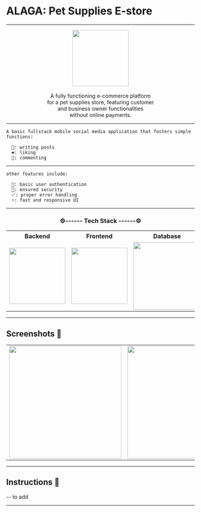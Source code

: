 

# ALAGA: Pet Supplies E-store

---

<p align="center">
    <img src="screenshots/logo.jpg" width="150"/><br><br>
    A fully functioning e-commerce platform<br>
    for a pet supplies store, featuring customer<br>
    and business owner functionalities <br>
    without online payments.
</p>

---

    A basic fullstack mobile social media application that fosters simple functions:
    
      📝: writing posts
      ❤️: liking
      💬: commenting
    
---

    other features include:
    
      👤: basic user authentication
      🔐: ensured security
      ✅: proper error handling
      ⚡: fast and responsive UI

---

<h3 align="center">⚙️------ Tech Stack ------⚙️</h3>
<table align="center">
  <th align="center" width="300"> Backend </th>
  <th align="center" width="300"> Frontend </th>
  <th align="center" width="300"> Database </th>
<tr align="center">
    <td width="300" height="150">
        <img src="https://img.shields.io/badge/Flask-000000?style=for-the-badge&logo=flask&logoColor=white" width="150"/>
    </td>
    <td width="300"> 
        <img src="https://img.shields.io/badge/React-20232A?style=for-the-badge&logo=react&logoColor=61DAFB" width="150"/>
    </td>
    <td width="300"> 
        <img src="https://img.shields.io/badge/Firebase-FFCA28?style=for-the-badge&logo=firebase&logoColor=white" width="180"/>
    </td>
</tr>
</table>

---

## Screenshots 📱

<table>
    <tr>
        <td>
            <img src="screenshots/login.jpg" width="300"/>
        </td>
        <td>
            <img src="screenshots/register.jpg" width="300"/>
        </td>
        <td>
            <img src="screenshots/homepage.jpg" width="300"/>
        </td>
        <td>
            <img src="screenshots/FAB.jpg" width="300"/>
        </td>
        <td>
            <img src="screenshots/comment.jpg" width="300"/>
        </td>
        <td>
            <img src="screenshots/comment2.jpg" width="300"/>
        </td>
        <td>
            <img src="screenshots/createpost.jpg" width="300"/>
        </td>
    </tr>
</table>

---

## Instructions 📜

-- to add

---


